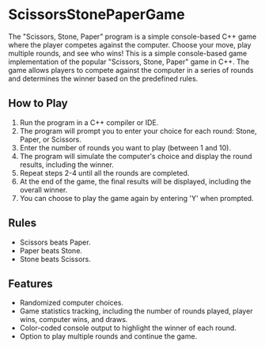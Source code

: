 # ScissorsStonePaperGame
The "Scissors, Stone, Paper" program is a simple console-based C++ game where the player competes against the computer. Choose your move, play multiple rounds, and see who wins!
This is a simple console-based game implementation of the popular "Scissors, Stone, Paper" game in C++. The game allows players to compete against the computer in a series of rounds and determines the winner based on the predefined rules.

## How to Play

1. Run the program in a C++ compiler or IDE.
2. The program will prompt you to enter your choice for each round: Stone, Paper, or Scissors.
3. Enter the number of rounds you want to play (between 1 and 10).
4. The program will simulate the computer's choice and display the round results, including the winner.
5. Repeat steps 2-4 until all the rounds are completed.
6. At the end of the game, the final results will be displayed, including the overall winner.
7. You can choose to play the game again by entering 'Y' when prompted.

## Rules

- Scissors beats Paper.
- Paper beats Stone.
- Stone beats Scissors.

## Features

- Randomized computer choices.
- Game statistics tracking, including the number of rounds played, player wins, computer wins, and draws.
- Color-coded console output to highlight the winner of each round.
- Option to play multiple rounds and continue the game.
